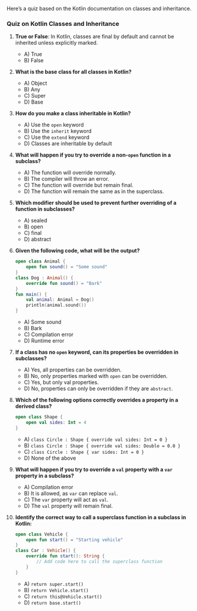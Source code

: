 Here’s a quiz based on the Kotlin documentation on classes and inheritance.

### Quiz on Kotlin Classes and Inheritance

1. **True or False**: In Kotlin, classes are final by default and cannot be inherited unless explicitly marked.
   - A) True
   - B) False

2. **What is the base class for all classes in Kotlin?**
   - A) Object
   - B) Any
   - C) Super
   - D) Base

3. **How do you make a class inheritable in Kotlin?**
   - A) Use the `open` keyword
   - B) Use the `inherit` keyword
   - C) Use the `extend` keyword
   - D) Classes are inheritable by default

4. **What will happen if you try to override a non-`open` function in a subclass?**
   - A) The function will override normally.
   - B) The compiler will throw an error.
   - C) The function will override but remain final.
   - D) The function will remain the same as in the superclass.

5. **Which modifier should be used to prevent further overriding of a function in subclasses?**
   - A) sealed
   - B) open
   - C) final
   - D) abstract

6. **Given the following code, what will be the output?**
   ```kotlin
   open class Animal {
       open fun sound() = "Some sound"
   }
   class Dog : Animal() {
       override fun sound() = "Bark"
   }
   fun main() {
       val animal: Animal = Dog()
       println(animal.sound())
   }
   ```
   - A) Some sound
   - B) Bark
   - C) Compilation error
   - D) Runtime error

7. **If a class has no `open` keyword, can its properties be overridden in subclasses?**
   - A) Yes, all properties can be overridden.
   - B) No, only properties marked with `open` can be overridden.
   - C) Yes, but only val properties.
   - D) No, properties can only be overridden if they are `abstract`.

8. **Which of the following options correctly overrides a property in a derived class?**
   ```kotlin
   open class Shape {
       open val sides: Int = 4
   }
   ```
   - A) `class Circle : Shape { override val sides: Int = 0 }`
   - B) `class Circle : Shape { override val sides: Double = 0.0 }`
   - C) `class Circle : Shape { var sides: Int = 0 }`
   - D) None of the above

9. **What will happen if you try to override a `val` property with a `var` property in a subclass?**
   - A) Compilation error
   - B) It is allowed, as `var` can replace `val`.
   - C) The `var` property will act as `val`.
   - D) The `val` property will remain final.

10. **Identify the correct way to call a superclass function in a subclass in Kotlin:**
    ```kotlin
    open class Vehicle {
        open fun start() = "Starting vehicle"
    }
    class Car : Vehicle() {
        override fun start(): String {
            // Add code here to call the superclass function
        }
    }
    ```
    - A) `return super.start()`
    - B) `return Vehicle.start()`
    - C) `return this@Vehicle.start()`
    - D) `return base.start()`

